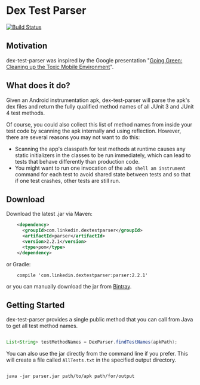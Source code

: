 # Dex Test Parser
[![Build Status](https://travis-ci.org/linkedin/dex-test-parser.svg?branch=master)](https://travis-ci.org/linkedin/dex-test-parser)

## Motivation

dex-test-parser was inspired by the Google presentation "[Going Green: Cleaning up the Toxic Mobile Environment](https://www.youtube.com/watch?v=aHcmsK9jfGU)".

## What does it do?

Given an Android instrumentation apk, dex-test-parser will parse the apk's dex files and return the fully qualified method names of all JUnit 3 and JUnit 4 test methods.

Of course, you could also collect this list of method names from inside your test code by scanning the apk internally and using reflection. However, there are several reasons you may not want to do this:
 
 * Scanning the app's classpath for test methods at runtime causes any static initializers in the classes to be run immediately, which can lead to tests that behave differently than production code.
 * You might want to run one invocation of the `adb shell am instrument` command for each test to avoid shared state between tests and so that if one test crashes, other tests are still run.

## Download

Download the latest .jar via Maven:
```xml
    <dependency>
      <groupId>com.linkedin.dextestparser</groupId>
      <artifactId>parser</artifactId>
      <version>2.2.1</version>
      <type>pom</type>
    </dependency>
```

or Gradle:
```
    compile 'com.linkedin.dextestparser:parser:2.2.1'
```

or you can manually download the jar from [Bintray](https://bintray.com/linkedin/maven/parser).

## Getting Started

dex-test-parser provides a single public method that you can call from Java to get all test method names.
```java

List<String> testMethodNames = DexParser.findTestNames(apkPath);

```

You can also use the jar directly from the command line if you prefer. This will create a file called `AllTests.txt` in the specified output directory.

```

java -jar parser.jar path/to/apk path/for/output

```

